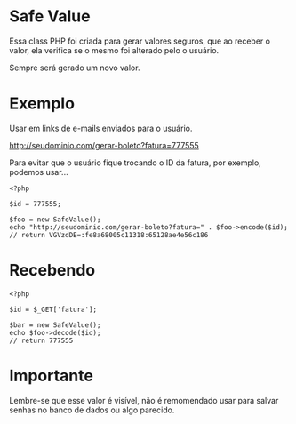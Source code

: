 # Safe Value

Essa class PHP foi criada para gerar valores seguros, que ao receber o valor, ela verifica se o mesmo foi alterado pelo o usuário.

Sempre será gerado um novo valor.

# Exemplo

Usar em links de e-mails enviados para o usuário.

http://seudominio.com/gerar-boleto?fatura=777555

Para evitar que o usuário fique trocando o ID da fatura, por exemplo, podemos usar...

```
<?php

$id = 777555;

$foo = new SafeValue();
echo "http://seudominio.com/gerar-boleto?fatura=" . $foo->encode($id);
// return VGVzdDE=:fe8a68005c11318:65128ae4e56c186

```

# Recebendo


```
<?php

$id = $_GET['fatura'];

$bar = new SafeValue();
echo $foo->decode($id);
// return 777555

```

# Importante

Lembre-se que esse valor é visível, não é remomendado usar para salvar senhas no banco de dados ou algo parecido.




